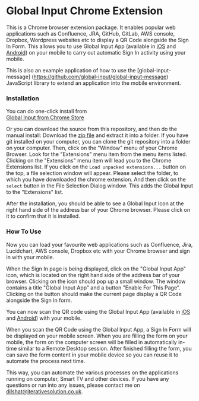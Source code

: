 # Global Input Chrome Extension


This is a Chrome browser extension package. It enables popular web applications such as Confluence, JRA, GitHub, GitLab, AWS console, Dropbox, Wordpress websites etc to display a QR Code alongside the Sign In Form. This allows you to use Global Input App (available in [iOS](https://itunes.apple.com/us/app/global-input-app/id1269541616?mt=8&ign-mpt=uo%3D4) and [Android](https://itunes.apple.com/us/app/global-input-app/id1269541616?mt=8&ign-mpt=uo%3D4)) on your mobile to carry out automatic Sign In activity using your mobile.

This is also an example application of how to use the [global-input-message] (https://github.com/global-input/global-input-message) JavaScript library to extend an application into the mobile environment.

### Installation
You can do one-click install from  
 [Global Input from Chrome Store](https://chrome.google.com/webstore/detail/global-input-app/hcklienddlealndjnakkagefaelhnjkp)

Or you can download the source from this repository,  and then do the manual install:
Download the [zip file](https://github.com/global-input/chrome-extension/archive/master.zip) and extract it into a folder.  If you have git installed on your computer, you can clone the git repository into a folder on your computer. Then, click on the "Window" menu of your Chrome Browser. Look for the "Extensions" menu item from the menu items listed. Clicking on the "Extensions" menu item will lead you to the Chrome Extensions list.  If you click on the ```Load unpacked extensions...``` button on the top, a file selection window will appear. Please  select the folder, to which you have downloaded the chrome extension. And then click on the ```select``` button in the File Selection Dialog window. This adds the Global Input to the "Extensions" list.  

After the installation, you should be able to see a Global Input Icon at the right hand side of the address bar of your Chrome browser. Please click on it to confirm that it is installed.




### How To Use

Now you can load your favourite web applications such as Confluence, Jira, Lucidchart, AWS console, Dropbox etc with your Chrome browser and sign in with your mobile.

When the Sign In page is being displayed, click on the "Global Input App" icon,  which is located on the right hand side of the address bar of your browser. Clicking on the icon should pop up a small window. The window contains a title "Global Input App" and a button "Enable For This Page". Clicking on the button should make the current page display a QR Code alongside the Sign In form.

You can now scan the QR code using the Global Input App (available in [iOS](https://itunes.apple.com/us/app/global-input-app/id1269541616?mt=8&ign-mpt=uo%3D4) and [Android](https://itunes.apple.com/us/app/global-input-app/id1269541616?mt=8&ign-mpt=uo%3D4)) with your mobile.

When you scan the QR Code using the Global Input App, a Sign In Form will be displayed on your mobile screen. When you are filling the form on your mobile, the form on the computer screen will be filled in automatically in-time similar to a Remote Desktop session. After finished filling the form, you can save the form content in your mobile device so you can reuse it to automate the process next time.

This way, you can automate the various processes on the applications running on computer, Smart TV and other devices. If you have any questions or run into any issues, please contact me on dilshat@iterativesolution.co.uk.
